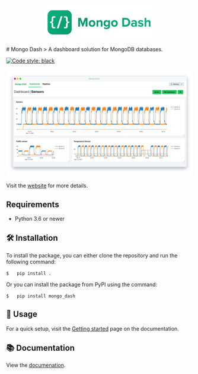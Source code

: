 <p align="center">
  <img width="300" src="https://github.com/ismailuddin/mongo-dash/blob/main/artwork/mongo-dash-logo.png?raw=true">
</p>
# Mongo Dash
> A dashboard solution for MongoDB databases.

[![Code style: black](https://img.shields.io/badge/code%20style-black-000000.svg)](https://github.com/psf/black)

![Screenshot](./artwork/screenshot.png)

Visit the [website](https://mongo-dash.vercel.app/) for more details.

## Requirements
- Python 3.6 or newer

## 🛠 Installation
To install the package, you can either clone the repository and run the following command:

```shell
$   pip install .
```

Or you can install the package from PyPI using the command:

```shell
$   pip install mongo_dash
```


## 🚀 Usage
For a quick setup, visit the [Getting started](https://mongo-dash-docs.vercel.app/docs/getting-started/first-dashboard) page on the documentation.

## 📚 Documentation
View the [documenation](https://mongo-dash-docs.vercel.app/docs).
